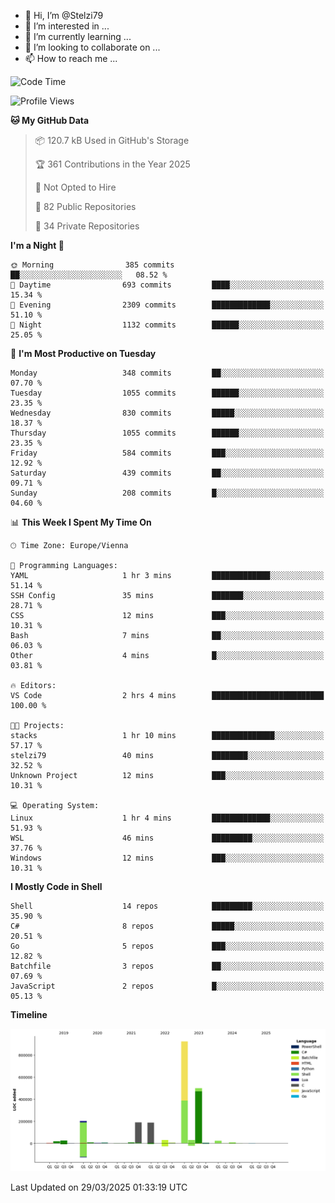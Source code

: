 - 👋 Hi, I’m @Stelzi79
- 👀 I’m interested in ...
- 🌱 I’m currently learning ...
- 💞️ I’m looking to collaborate on ...
- 📫 How to reach me ...

<!--START_SECTION:waka-->
![Code Time](http://img.shields.io/badge/Code%20Time-1%2C135%20hrs%204%20mins-blue)

![Profile Views](http://img.shields.io/badge/Profile%20Views-0-blue)

**🐱 My GitHub Data** 

> 📦 120.7 kB Used in GitHub's Storage 
 > 
> 🏆 361 Contributions in the Year 2025
 > 
> 🚫 Not Opted to Hire
 > 
> 📜 82 Public Repositories 
 > 
> 🔑 34 Private Repositories 
 > 
**I'm a Night 🦉** 

```text
🌞 Morning                385 commits         ██░░░░░░░░░░░░░░░░░░░░░░░   08.52 % 
🌆 Daytime                693 commits         ████░░░░░░░░░░░░░░░░░░░░░   15.34 % 
🌃 Evening                2309 commits        █████████████░░░░░░░░░░░░   51.10 % 
🌙 Night                  1132 commits        ██████░░░░░░░░░░░░░░░░░░░   25.05 % 
```
📅 **I'm Most Productive on Tuesday** 

```text
Monday                   348 commits         ██░░░░░░░░░░░░░░░░░░░░░░░   07.70 % 
Tuesday                  1055 commits        ██████░░░░░░░░░░░░░░░░░░░   23.35 % 
Wednesday                830 commits         █████░░░░░░░░░░░░░░░░░░░░   18.37 % 
Thursday                 1055 commits        ██████░░░░░░░░░░░░░░░░░░░   23.35 % 
Friday                   584 commits         ███░░░░░░░░░░░░░░░░░░░░░░   12.92 % 
Saturday                 439 commits         ██░░░░░░░░░░░░░░░░░░░░░░░   09.71 % 
Sunday                   208 commits         █░░░░░░░░░░░░░░░░░░░░░░░░   04.60 % 
```


📊 **This Week I Spent My Time On** 

```text
🕑︎ Time Zone: Europe/Vienna

💬 Programming Languages: 
YAML                     1 hr 3 mins         █████████████░░░░░░░░░░░░   51.14 % 
SSH Config               35 mins             ███████░░░░░░░░░░░░░░░░░░   28.71 % 
CSS                      12 mins             ███░░░░░░░░░░░░░░░░░░░░░░   10.31 % 
Bash                     7 mins              ██░░░░░░░░░░░░░░░░░░░░░░░   06.03 % 
Other                    4 mins              █░░░░░░░░░░░░░░░░░░░░░░░░   03.81 % 

🔥 Editors: 
VS Code                  2 hrs 4 mins        █████████████████████████   100.00 % 

🐱‍💻 Projects: 
stacks                   1 hr 10 mins        ██████████████░░░░░░░░░░░   57.17 % 
stelzi79                 40 mins             ████████░░░░░░░░░░░░░░░░░   32.52 % 
Unknown Project          12 mins             ███░░░░░░░░░░░░░░░░░░░░░░   10.31 % 

💻 Operating System: 
Linux                    1 hr 4 mins         █████████████░░░░░░░░░░░░   51.93 % 
WSL                      46 mins             █████████░░░░░░░░░░░░░░░░   37.76 % 
Windows                  12 mins             ███░░░░░░░░░░░░░░░░░░░░░░   10.31 % 
```

**I Mostly Code in Shell** 

```text
Shell                    14 repos            █████████░░░░░░░░░░░░░░░░   35.90 % 
C#                       8 repos             █████░░░░░░░░░░░░░░░░░░░░   20.51 % 
Go                       5 repos             ███░░░░░░░░░░░░░░░░░░░░░░   12.82 % 
Batchfile                3 repos             ██░░░░░░░░░░░░░░░░░░░░░░░   07.69 % 
JavaScript               2 repos             █░░░░░░░░░░░░░░░░░░░░░░░░   05.13 % 
```



**Timeline**

![Lines of Code chart](https://raw.githubusercontent.com/Stelzi79/Stelzi79/main/assets/bar_graph.png)


 Last Updated on 29/03/2025 01:33:19 UTC
<!--END_SECTION:waka-->

<!---
Stelzi79/Stelzi79 is a ✨ special ✨ repository because its `README.md` (this file) appears on your GitHub profile.
You can click the Preview link to take a look at your changes.
--->
